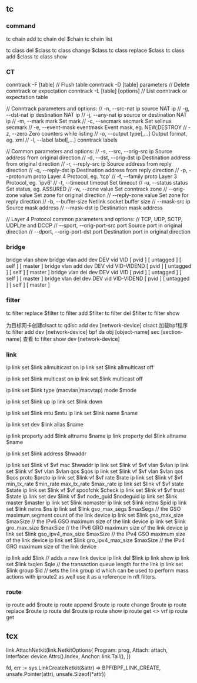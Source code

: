 
## tc

### command
tc chain add
tc chain del $chain
tc chain list

tc class del $class
tc class change $class
tc class replace $class
tc class add $class
tc class show

### CT

conntrack -F [table]    //        Flush table
conntrack -D [table] parameters  //       Delete conntrack or expectation
conntrack -L [table] [options]   //       List conntrack or expectation table

// Conntrack parameters and options:
//   -n, --src-nat ip                      source NAT ip
//   -g, --dst-nat ip                      destination NAT ip
//   -j, --any-nat ip                      source or destination NAT ip
//   -m, --mark mark                       Set mark
//   -c, --secmark secmark                 Set selinux secmark
//   -e, --event-mask eventmask            Event mask, eg. NEW,DESTROY
//   -z, --zero                            Zero counters while listing
//   -o, --output type[,...]               Output format, eg. xml
//   -l, --label label[,...]               conntrack labels

// Common parameters and options:
//   -s, --src, --orig-src ip              Source address from original direction
//   -d, --dst, --orig-dst ip              Destination address from original direction
//   -r, --reply-src ip            Source address from reply direction
//   -q, --reply-dst ip            Destination address from reply direction
//   -p, --protonum proto          Layer 4 Protocol, eg. 'tcp'
//   -f, --family proto            Layer 3 Protocol, eg. 'ipv6'
//   -t, --timeout timeout         Set timeout
//   -u, --status status           Set status, eg. ASSURED
//   -w, --zone value              Set conntrack zone
//   --orig-zone value             Set zone for original direction
//   --reply-zone value            Set zone for reply direction
//   -b, --buffer-size             Netlink socket buffer size
//   --mask-src ip                 Source mask address
//   --mask-dst ip                 Destination mask address

// Layer 4 Protocol common parameters and options:
// TCP, UDP, SCTP, UDPLite and DCCP
//    --sport, --orig-port-src port    Source port in original direction
//    --dport, --orig-port-dst port    Destination port in original direction

### bridge
bridge vlan show
bridge vlan add dev DEV vid VID [ pvid ] [ untagged ] [ self ] [ master ]
bridge vlan add dev DEV vid VID-VIDEND [ pvid ] [ untagged ] [ self ] [ master ]
bridge vlan del dev DEV vid VID [ pvid ] [ untagged ] [ self ] [ master ]
bridge vlan del dev DEV vid VID-VIDEND [ pvid ] [ untagged ] [ self ] [ master ]
### filter
tc filter replace $filter
tc filter add $filter
tc filter del $filter
tc filter show

 为目标网卡创建clsact
tc qdisc add dev [network-device] clsact
 加载bpf程序
tc filter add dev [network-device] <direction> bpf da obj [object-name] sec [section-name]
 查看
tc filter show dev [network-device] <direction>
### link
ip link set $link allmulticast on
ip link set $link allmulticast off

ip link set $link multicast on
ip link set $link multicast off

ip link set $link type (macvlan|macvtap) mode $mode

ip link set $link up
ip link set $link down

ip link set $link mtu $mtu
ip link set $link name $name

ip link set dev $link alias $name

ip link property add $link altname $name
ip link property del $link altname $name

ip link set $link address $hwaddr

ip link set $link vf $vf mac $hwaddr
ip link set $link vf $vf vlan $vlan
ip link set $link vf $vf vlan $vlan qos $qos
ip link set $link vf $vf vlan $vlan qos $qos proto $proto
ip link set $link vf $vf rate $rate
ip link set $link vf $vf min_tx_rate $min_rate max_tx_rate $max_rate
ip link set $link vf $vf state $state
ip link set $link vf $vf spoofchk $check
ip link set $link vf $vf trust $state
ip link set dev $link vf $vf node_guid $nodeguid
ip link set $link master $master
ip link set $link nomaster
ip link set $link netns $pid
ip link set $link netns $ns
ip link set $link gso_max_segs $maxSegs // the GSO maximum segment count of the link device
ip link set $link gso_max_size $maxSize // the IPv6 GSO maximum size of the link device
ip link set $link gro_max_size $maxSize // the IPv6 GRO maximum size of the link device
ip link set $link gso_ipv4_max_size $maxSize  //  the IPv4 GSO maximum size of the link device
ip link set $link gro_ipv4_max_size $maxSize  // the IPv4 GRO maximum size of the link device

ip link add $link // adds a new link device
ip link del $link
ip link show
ip link set $link txqlen $qle // the transaction queue length for the link
ip link set $link group $id  // sets the link group id which can be used to perform mass actions with iproute2 as well use it as a reference in nft filters.

### route

ip route add $route
ip route append $route
ip route change $route
ip route replace $route
ip route del $route
ip route show
ip route get <> vrf <VrfName>
ip route get
## tcx

link.AttachNetkit(link.NetkitOptions{
		Program:   prog,
		Attach:    attach,
		Interface: device.Attrs().Index,
		Anchor:    link.Tail(),
	})

fd, err := sys.LinkCreateNetkit(&attr)  => BPF(BPF_LINK_CREATE, unsafe.Pointer(attr), unsafe.Sizeof(*attr))
